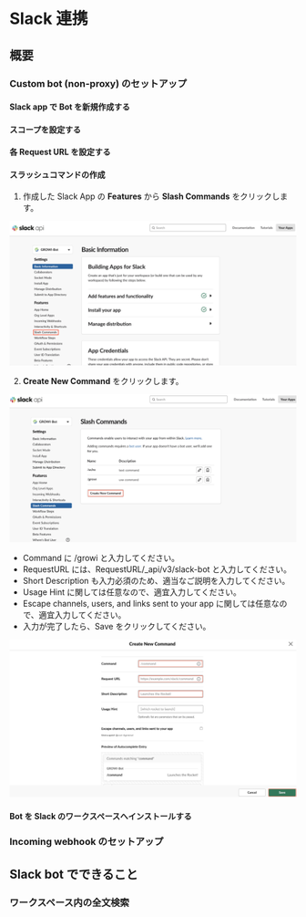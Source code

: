 # Slack 連携

## 概要

<!-- TODO: GW-5376 作成した図を用いて、botの概要を記述する -->

### Custom bot (non-proxy) のセットアップ

#### Slack app で Bot を新規作成する

<!-- TODO: GW-5326 「slack appでbot新規作成するまで」を記述 (日本語) -->

#### スコープを設定する

<!-- TODO: GW-5332 スコープの設定方法を記述する(日本語) -->

#### 各 Request URL を設定する

<!-- TODO: GW-5336 スラッシュコマンドなど各RequestURLのセット方法を記述(日本語) -->

#### スラッシュコマンドの作成

1. 作成した Slack App の **Features** から **Slash Commands** をクリックします。

![slash-commands-introduction](./images/slash-commands-introduction.png)

2. **Create New Command** をクリックします。

![slash-commands-create-new-command](./images/slash-commands-create-new-command.png)

- Command に /growi と入力してください。
- RequestURL には、RequestURL/\_api/v3/slack-bot と入力してください。
- Short Description も入力必須のため、適当なご説明を入力してください。
- Usage Hint に関しては任意なので、適宜入力してください。
- Escape channels, users, and links sent to your app に関しては任意なので、適宜入力してください。
- 入力が完了したら、Save をクリックしてください。

![slash-commands-create](./images/slash-commands-create.png)

#### Bot を Slack のワークスペースへインストールする

<!-- TODO: GW-5337 botをslackにインストールできるところまで記述(日本語) -->

<!-- ### Official bot のセットアップ -->

<!-- ### Custom bot (with-proxy) のセットアップ -->

### Incoming webhook のセットアップ

<!-- TODO: GW-5372 「Slack/Mattermost への通知」の内容を適切なタイトルの下に移動させる -->

## Slack bot でできること

### ワークスペース内の全文検索

<!-- TODO: GW-5375 全文検索の方法を記述(日本語) -->

<!-- ### 複数ワークスペースの横断検索 (TBD) -->

<!-- ### Slack ログの記録 (TBD) -->
